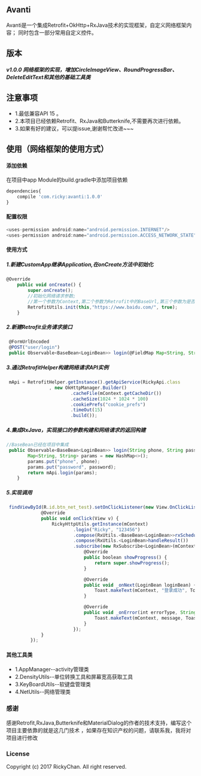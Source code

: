 ## Avanti

Avanti是一个集成Retrofit+OkHttp+RxJava技术的实现框架，自定义网络框架内容；
同时包含一部分常用自定义控件。



## 版本
##### v1.0.0 网络框架的实现，增加CircleImageView、RoundProgressBar、DeleteEditText和其他的基础工具类

## 注意事项

* 1.最低兼容API 15 。
* 2.本项目已经依赖Retrofit、RxJava和Butterknife,不需要再次进行依赖。
* 3.如果有好的建议，可以提issue,谢谢帮忙改进~~~

## 使用（网络框架的使用方式）

#### 添加依赖

在项目中app Module的build.gradle中添加项目依赖

```javascript
dependencies{
    compile 'com.ricky:avanti:1.0.0'
}
```

#### 配置权限

```javascript
<uses-permission android:name="android.permission.INTERNET"/>
<uses-permission android:name="android.permission.ACCESS_NETWORK_STATE"/>
```

#### 使用方式

##### 1.新建CustomApp继承Application,在onCreate方法中初始化

```javascript
@Override
    public void onCreate() {
        super.onCreate();
        //初始化网络请求参数;
        //第一个参数为Context,第二个参数为Retrofit中的BaseUrl,第三个参数为是否为Debug模式
        RetrofitUtils.init(this,"https://www.baidu.com/", true);
    }
```
##### 2.新建Retrofit业务请求接口

```javascript
 @FormUrlEncoded
 @POST("user/login")
 public Observable<BaseBean<LoginBean>> login(@FieldMap Map<String, String> params);
```
##### 3.通过RetrofitHelper构建网络请求API实例

```javascript
 mApi = RetrofitHelper.getInstance().getApiService(RickyApi.class
                , new OkHttpManager.Builder()
                        .cacheFile(mContext.getCacheDir())
                        .cacheSize(1024 * 1024 * 100)
                        .cookiePrefs("cookie_prefs")
                        .timeOut(15)
                        .build());
```
##### 4.集成RxJava，实现接口的参数构建和网络请求的返回构建

```javascript
//BaseBean已经在项目中集成
 public Observable<BaseBean<LoginBean>> login(String phone, String password) {
        Map<String, String> params = new HashMap<>();
        params.put("phone", phone);
        params.put("password", password);
        return mApi.login(params);
    }
```
##### 5.实现调用

```javascript
 findViewById(R.id.btn_net_test).setOnClickListener(new View.OnClickListener() {
             @Override
             public void onClick(View v) {
                 RickyHttpUtils.getInstance(mContext)
                         .login("Ricky", "123456")
                         .compose(RxUtils.<BaseBean<LoginBean>>rxSchedulerHelper())
                         .compose(RxUtils.<LoginBean>handleResult())
                         .subscribe(new RxSubscribe<LoginBean>(mContext) {
                             @Override
                             public boolean showProgress() {
                                 return super.showProgress();
                             }

                             @Override
                             public void _onNext(LoginBean loginBean) {
                                 Toast.makeText(mContext, "登录成功", Toast.LENGTH_SHORT).show();
                             }

                             @Override
                             public void _onError(int errorType, String message) {
                                 Toast.makeText(mContext, message, Toast.LENGTH_SHORT).show();
                             }
                         });
             }
         });
```
#### 其他工具类
* 1.AppManager--activity管理类
* 2.DensityUtils--单位转换工具和屏幕宽高获取工具
* 3.KeyBoardUtils--软键盘管理类
* 4.NetUtils--网络管理类

### 感谢
感谢Retrofit,RxJava,Butterknife和MaterialDialog的作者的技术支持，编写这个项目主要依靠的就是这几门技术
，如果存在知识产权的问题，请联系我，我将对项目进行修改
### License
Copyright (c) 2017 RickyChan. All right reserved.
